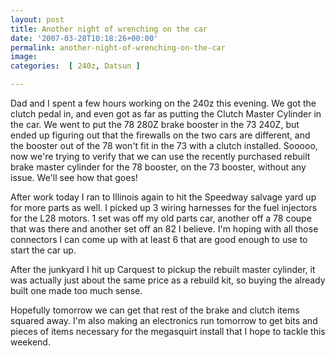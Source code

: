 ```yaml
---
layout: post
title: Another night of wrenching on the car
date: '2007-03-28T10:18:26+00:00'
permalink: another-night-of-wrenching-on-the-car
image: 
categories:  [ 240z, Datsun ]

---
```

Dad and I spent a few hours working on the 240z this evening. We got the clutch pedal in, and even got as far as putting the Clutch Master Cylinder in the car. We went to put the 78 280Z brake booster in the 73 240Z, but ended up figuring out that the firewalls on the two cars are different, and the booster out of the 78 won't fit in the 73 with a clutch installed. Sooooo, now we're trying to verify that we can use the recently purchased rebuilt brake master cylinder for the 78 booster, on the 73 booster, without any issue. We'll see how that goes! 

After work today I ran to Illinois again to hit the Speedway salvage yard up for more parts as well. I picked up 3 wiring harnesses for the fuel injectors for the L28 motors. 1 set was off my old parts car, another off a 78 coupe that was there and another set off an 82 I believe. I'm hoping with all those connectors I can come up with at least 6 that are good enough to use to start the car up.

After the junkyard I hit up Carquest to pickup the rebuilt master cylinder, it was actually just about the same price as a rebuild kit, so buying the already built one made too much sense.

Hopefully tomorrow we can get that rest of the brake and clutch items squared away. I'm also making an electronics run tomorrow to get bits and pieces of items necessary for the megasquirt install that I hope to tackle this weekend. 

